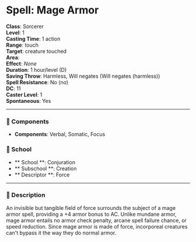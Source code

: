 
# Spell: Mage Armor
**Class**: Sorcerer  
**Level**: 1  
**Casting Time**: 1 action  
**Range**: touch  
**Target**: creature touched  
**Area**:   
**Effect**: _None_  
**Duration**: 1 hour/level (D)  
**Saving Throw**: Harmless, Will negates (Will negates (harmless))  
**Spell Resistance**: No (no)  
**DC**: 11  
**Caster Level**: 1  
**Spontaneous**: Yes

---

### 🔮 Components
- **Components**: Verbal, Somatic, Focus

### 🏫 School
- ** School **: Conjuration
- ** Subschool **: Creation
- ** Descriptor **: Force
---

### 📜 Description
An invisible but tangible field of force surrounds the subject of a mage armor spell, providing a +4 armor bonus to AC. Unlike mundane armor, mage armor entails no armor check penalty, arcane spell failure chance, or speed reduction. Since mage armor is made of force, incorporeal creatures can't bypass it the way they do normal armor.
